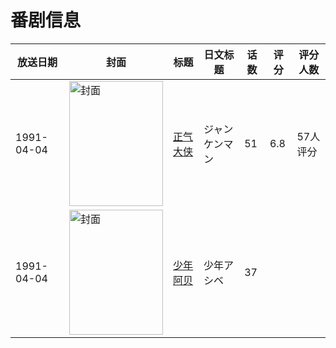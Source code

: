 # 番剧信息

|放送日期|封面|标题|日文标题|话数|评分|评分人数|
|---|---|---|---|---|---|---|
|1991-04-04|<img src="https://lain.bgm.tv/pic/cover/c/df/68/18618_0g99l.jpg" alt="封面" style="width:150px;height:200px;object-fit:cover;">|[正气大侠](https://bangumi.tv/subject/18618)|ジャンケンマン|51|6.8|57人评分|
|1991-04-04|<img src="https://lain.bgm.tv/pic/cover/c/42/97/282169_3tqO7.jpg" alt="封面" style="width:150px;height:200px;object-fit:cover;">|[少年阿贝](https://bangumi.tv/subject/282169)|少年アシベ|37|||
